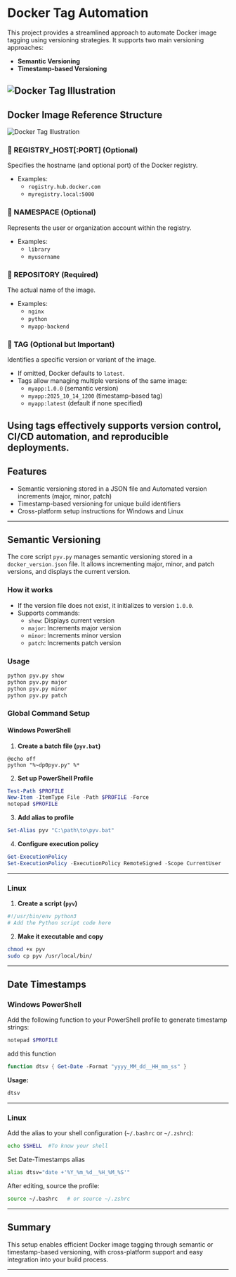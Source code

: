 # Docker Tag Automation 

This project provides a streamlined approach to automate Docker image tagging using versioning strategies. It supports two main versioning approaches:

- **Semantic Versioning**
- **Timestamp-based Versioning**

![Docker Tag Illustration](https://github.com/smoothcoode/Image/blob/main/dockertag.gif?raw=true)
---

## Docker Image Reference Structure

![Docker Tag Illustration](https://github.com/smoothcoode/Image/blob/main/dockerreferenceimage.gif?raw=true)
### 🔹 REGISTRY_HOST[:PORT] (Optional)

Specifies the hostname (and optional port) of the Docker registry.

- Examples:
  - `registry.hub.docker.com`
  - `myregistry.local:5000`

### 🔹 NAMESPACE (Optional)

Represents the user or organization account within the registry.

- Examples:
  - `library`
  - `myusername`

### 🔹 REPOSITORY (Required)

The actual name of the image.

- Examples:
  - `nginx`
  - `python`
  - `myapp-backend`

### 🔹 TAG (Optional but Important)

Identifies a specific version or variant of the image.

- If omitted, Docker defaults to `latest`.
- Tags allow managing multiple versions of the same image:
  - `myapp:1.0.0` (semantic version)
  - `myapp:2025_10_14_1200` (timestamp-based tag)
  - `myapp:latest` (default if none specified)

Using tags effectively supports version control, CI/CD automation, and reproducible deployments.
---

## Features

- Semantic versioning stored in a JSON file and Automated version increments (major, minor, patch)
- Timestamp-based versioning for unique build identifiers
- Cross-platform setup instructions for Windows and Linux

---

## Semantic Versioning

The core script `pyv.py` manages semantic versioning stored in a `docker_version.json` file. It allows incrementing major, minor, and patch versions, and displays the current version.

### How it works

- If the version file does not exist, it initializes to version `1.0.0`.
- Supports commands:
  - `show`: Displays current version
  - `major`: Increments major version
  - `minor`: Increments minor version
  - `patch`: Increments patch version

### Usage

```bash
python pyv.py show
python pyv.py major
python pyv.py minor
python pyv.py patch
```



### Global Command Setup

#### Windows PowerShell

1. **Create a batch file (`pyv.bat`)**

```batch
@echo off
python "%~dp0pyv.py" %*
```

2. **Set up PowerShell Profile**

```powershell
Test-Path $PROFILE
New-Item -ItemType File -Path $PROFILE -Force
notepad $PROFILE
```

3. **Add alias to profile**

```powershell
Set-Alias pyv "C:\path\to\pyv.bat"
```

4. **Configure execution policy**

```powershell
Get-ExecutionPolicy
Set-ExecutionPolicy -ExecutionPolicy RemoteSigned -Scope CurrentUser
```

---

### Linux

1. **Create a script (`pyv`)**

```bash
#!/usr/bin/env python3
# Add the Python script code here
```

2. **Make it executable and copy**

```bash
chmod +x pyv
sudo cp pyv /usr/local/bin/
```

---
## Date Timestamps
###  Windows PowerShell

Add the following function to your PowerShell profile to generate timestamp strings:

```powershell
notepad $PROFILE
```
add this function 
```powershell
function dtsv { Get-Date -Format "yyyy_MM_dd__HH_mm_ss" }
```

**Usage:**

```powershell
dtsv
```

---

###  Linux

Add the alias to your shell configuration (`~/.bashrc` or `~/.zshrc`):

```bash
echo $SHELL  #To know your shell 
```
Set Date-Timestamps alias 
```bash
alias dtsv="date +'%Y_%m_%d__%H_%M_%S'"
```

After editing, source the profile:

```bash
source ~/.bashrc   # or source ~/.zshrc
```

---

## Summary

This setup enables efficient Docker image tagging through semantic or timestamp-based versioning, with cross-platform support and easy integration into your build process.

---